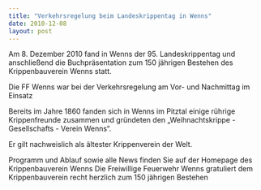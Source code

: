 ```yaml
---
title: "Verkehrsregelung beim Landeskrippentag in Wenns"
date: 2010-12-08
layout: post
---
```


Am 8. Dezember 2010 fand in Wenns der 95. Landeskrippentag und anschließend die Buchpräsentation zum 150 jährigen Bestehen des Krippenbauverein Wenns statt.

Die FF Wenns war bei der Verkehrsregelung am Vor- und Nachmittag im Einsatz

Bereits im Jahre 1860 fanden sich in Wenns im Pitztal einige rührige Krippenfreunde zusammen und gründeten den „Weihnachtskrippe - Gesellschafts - Verein Wenns“.

Er gilt nachweislich als ältester Krippenverein der Welt.

Programm und Ablauf sowie alle News finden Sie auf der Homepage des Krippenbauverein Wenns
Die Freiwillige Feuerwehr Wenns gratuliert dem Krippenbauverein recht herzlich zum 150 jährigen Bestehen